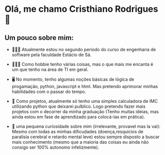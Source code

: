 # Olá, me chamo Cristhiano Rodrigues 👋

## Um pouco sobre mim: 

- 👨🏼‍🏫 Atualmente estou no segundo periodo do curso de engenharia de software pela faculdade Estácio de Sá.

- 🧑🏻‍💻 Como hobbie tenho várias coisas, mas o que mais me encanta é um que tenho na área de TI em geral.

- 🖥️ No momento, tenho algumas noções básicas de lógica de progamação, python, javascript e html. Mas pretendo aprimorar minhas habilidades com o passar do tempo.

- 📘 Como projetos, atualmente só tenho uma simples calculadora de IMC utilizando python que deixarei pulblico. Logo pretendo fazer mais projetos com o decorrer da minha graduação (Tenho muitas ideias, mas ainda estou em fase de aprendizado para colocá-las em prática).

- 🤔 uma pequena curiosidade sobre mim (irrelevante, provavel mas la vai): Mesmo com todas as minhas dificudades (doença,resquicios de paralisia cerebral e retardo mental leve) estou sempre disposto a buscar mais conhecimento (mesmo que a maioria das coisas eu ainda não consigo ser 100% autonomo infelizmente).
